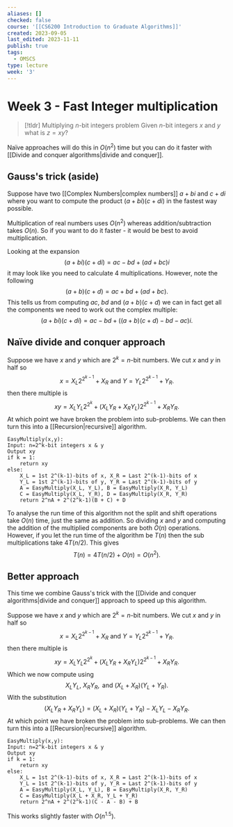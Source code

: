 ```yaml
---
aliases: []
checked: false
course: '[[CS6200 Introduction to Graduate Algorithms]]'
created: 2023-09-05
last_edited: 2023-11-11
publish: true
tags:
  - OMSCS
type: lecture
week: '3'
---
```

# Week 3 - Fast Integer multiplication

> [!tldr] Multiplying $n$-bit integers problem
> Given $n$-bit integers $x$ and $y$ what is $z = xy$?

Naïve approaches will do this in $O(n^2)$ time but you can do it faster with [[Divide and conquer algorithms|divide and conquer]].

## Gauss's trick (aside)

Suppose have two [[Complex Numbers|complex numbers]] $a + bi$ and $c + di$ where you want to compute the product $(a + bi)(c + di)$ in the fastest way possible.

Multiplication of real numbers uses $O(n^2)$ whereas addition/subtraction takes $O(n)$. So if you want to do it faster - it would be best to avoid multiplication.

Looking at the expansion
$$(a + bi)(c + di) = ac - bd + (ad + bc)i$$
it may look like you need to calculate 4 multiplications. However, note the following
$$(a + b)(c + d) = ac + bd + (ad + bc).$$
This tells us from computing $ac$, $bd$ and $(a+b)(c+d)$ we can in fact get all the components we need to work out the complex multiple:
$$(a + bi)(c + di) = ac - bd + ((a + b)(c+d) - bd - ac)i.$$

## Naïve divide and conquer approach

Suppose we have $x$ and $y$ which are $2^k=n$-bit numbers. We cut $x$ and $y$ in half so
$$x = X_L2^{2^{k-1}} + X_R \mbox{ and } Y = Y_L2^{2^{k-1}} + Y_R.$$
then there multiple is
$$xy = X_LY_L2^{2^k} + (X_LY_R + X_RY_L)2^{2^{k-1}} + X_RY_R.$$
At which point we have broken the problem into sub-problems. We can then turn this into a [[Recursion|recursive]] algorithm.

```pseudo
EasyMultiply(x,y):
Input: n=2^k-bit integers x & y
Output xy
if k = 1:
	return xy
else:
	X_L = 1st 2^(k-1)-bits of x, X_R = Last 2^(k-1)-bits of x
	Y_L = 1st 2^(k-1)-bits of y, Y_R = Last 2^(k-1)-bits of y
	A = EasyMultiply(X_L, Y_L), B = EasyMultiply(X_R, Y_L)
	C = EasyMultiply(X_L, Y_R), D = EasyMultiply(X_R, Y_R)
	return 2^nA + 2^(2^k-1)(B + C) + D
```

To analyse the run time of this algorithm not the split and shift operations take $O(n)$ time, just the same as addition. So dividing $x$ and $y$ and computing the addition of the multiplied components are both $O(n)$ operations. However, if you let the run time of the algorithm be $T(n)$ then the sub multiplications take $4T(n/2)$. This gives
$$T(n) = 4 T(n/2) + O(n) = O(n^2).$$

## Better approach

This time we combine Gauss's trick with the [[Divide and conquer algorithms|divide and conquer]] approach to speed up this algorithm.

Suppose we have $x$ and $y$ which are $2^k=n$-bit numbers. We cut $x$ and $y$ in half so
$$x = X_L2^{2^{k-1}} + X_R \mbox{ and } Y = Y_L2^{2^{k-1}} + Y_R.$$
then there multiple is
$$xy = X_LY_L2^{2^k} + (X_LY_R + X_RY_L)2^{2^{k-1}} + X_RY_R.$$
Which we now compute using
$$X_LY_L, \  X_RY_R, \mbox{ and } (X_L + X_R)(Y_L + Y_R).$$
With the substitution
$$(X_LY_R + X_RY_L) = (X_L + X_R)(Y_L + Y_R) - X_LY_L -  X_RY_R.$$
At which point we have broken the problem into sub-problems. We can then turn this into a [[Recursion|recursive]] algorithm.

```pseudo
EasyMultiply(x,y):
Input: n=2^k-bit integers x & y
Output xy
if k = 1:
	return xy
else:
	X_L = 1st 2^(k-1)-bits of x, X_R = Last 2^(k-1)-bits of x
	Y_L = 1st 2^(k-1)-bits of y, Y_R = Last 2^(k-1)-bits of y
	A = EasyMultiply(X_L, Y_L), B = EasyMultiply(X_R, Y_R)
	C = EasyMultiply(X_L + X_R, Y_L + Y_R)
	return 2^nA + 2^(2^k-1)(C - A - B) + B
```

This works slightly faster with $O(n^{1.5})$.
